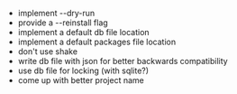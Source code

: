 - implement --dry-run
- provide a --reinstall flag
- implement a default db file location
- implement a default packages file location
- don't use shake
- write db file with json for better backwards compatibility
- use db file for locking (with sqlite?)
- come up with better project name
